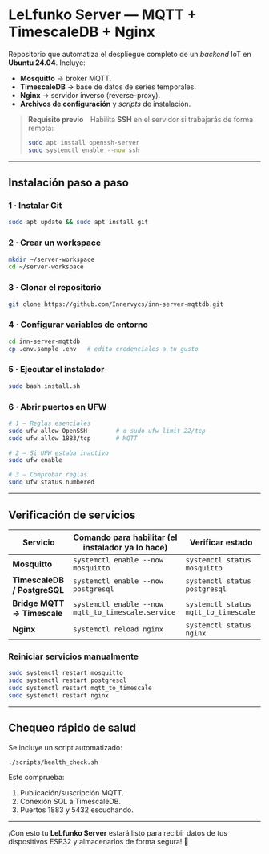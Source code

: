 # LeLfunko Server — MQTT + TimescaleDB + Nginx

Repositorio que automatiza el despliegue completo de un _backend_ IoT en **Ubuntu 24.04**. Incluye:

- **Mosquitto** → broker MQTT.  
- **TimescaleDB** → base de datos de series temporales.  
- **Nginx** → servidor inverso (reverse-proxy).  
- **Archivos de configuración** y _scripts_ de instalación.

> **Requisito previo** Habilita **SSH** en el servidor si trabajarás de forma remota:
> ```bash
> sudo apt install openssh-server
> sudo systemctl enable --now ssh
> ```

---

## Instalación paso a paso

### 1 · Instalar Git
```bash
sudo apt update && sudo apt install git
```

### 2 · Crear un workspace
```bash
mkdir ~/server-workspace
cd ~/server-workspace
```

### 3 · Clonar el repositorio
```bash
git clone https://github.com/Innervycs/inn-server-mqttdb.git
```

### 4 · Configurar variables de entorno
```bash
cd inn-server-mqttdb
cp .env.sample .env   # edita credenciales a tu gusto
```

### 5 · Ejecutar el instalador
```bash
sudo bash install.sh
```

### 6 · Abrir puertos en UFW
```bash
# 1 — Reglas esenciales
sudo ufw allow OpenSSH        # o sudo ufw limit 22/tcp
sudo ufw allow 1883/tcp       # MQTT

# 2 — Si UFW estaba inactivo
sudo ufw enable

# 3 — Comprobar reglas
sudo ufw status numbered
```

---

## Verificación de servicios

| Servicio | Comando para habilitar (el instalador ya lo hace) | Verificar estado |
|----------|---------------------------------------------------|------------------|
| **Mosquitto** | `systemctl enable --now mosquitto` | `systemctl status mosquitto` |
| **TimescaleDB / PostgreSQL** | `systemctl enable --now postgresql` | `systemctl status postgresql` |
| **Bridge MQTT → Timescale** | `systemctl enable --now mqtt_to_timescale.service` | `systemctl status mqtt_to_timescale` |
| **Nginx** | `systemctl reload nginx` | `systemctl status nginx` |

### Reiniciar servicios manualmente
```bash
sudo systemctl restart mosquitto
sudo systemctl restart postgresql
sudo systemctl restart mqtt_to_timescale
sudo systemctl restart nginx
```

---

## Chequeo rápido de salud

Se incluye un script automatizado:
```bash
./scripts/health_check.sh
```

Este comprueba:
1. Publicación/suscripción MQTT.
2. Conexión SQL a TimescaleDB.
3. Puertos 1883 y 5432 escuchando.

---

¡Con esto tu **LeLfunko Server** estará listo para recibir datos de tus dispositivos ESP32 y almacenarlos de forma segura! 🚀
